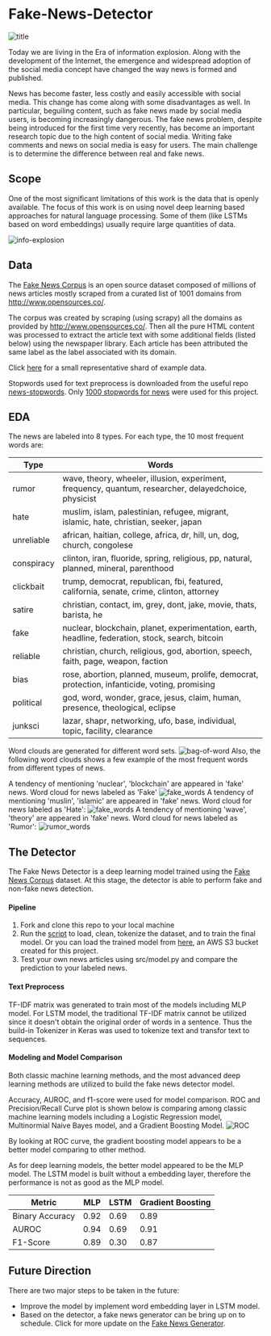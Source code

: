 # Fake-News-Detector

![title](img/fakenews.jpg)

Today we are living in the Era of information explosion. Along with the development of the Internet, the emergence and widespread adoption of the social media concept have changed the way news is formed and published. 

News has become faster, less costly and easily accessible with social media. This change has come along with some disadvantages as well. In particular, beguiling content, such as fake news made by social media users, is becoming increasingly dangerous. The fake news problem, despite being introduced for the first time very recently, has become an important research topic due to the high content of social media. Writing fake comments and news on social media is easy for users. The main challenge is to determine the difference between real and fake news. 

## Scope
One of the most significant limitations of this work is the data that is openly available. The focus of this work is on using novel deep learning based approaches for natural language processing. Some of them (like LSTMs based on word embeddings) usually require large quantities of data.

![info-explosion](img/Information-Explosion.jpg)

## Data

The [Fake News Corpus](https://github.com/several27/FakeNewsCorpus) is an open source dataset composed of millions of news articles mostly scraped from a curated list of 1001 domains from http://www.opensources.co/. 

The corpus was created by scraping (using scrapy) all the domains as provided by http://www.opensources.co/. Then all the pure HTML content was processed to extract the article text with some additional fields (listed below) using the newspaper library. Each article has been attributed the same label as the label associated with its domain.

Click [here](data/sample.csv) for a small representative shard of example data.

Stopwords used for text preprocess is downloaded from the useful repo [news-stopwords](https://github.com/vikasing/news-stopwords.git). Only [1000 stopwords for news](data/sw1k.csv) were used for this project.

## EDA
The news are labeled into 8 types. For each type, the 10 most frequent words are:

**Type**|**Words**
----|-----
rumor|wave, theory, wheeler, illusion, experiment, frequency, quantum, researcher, delayedchoice, physicist
hate|muslim, islam, palestinian, refugee, migrant, islamic, hate, christian, seeker, japan
unreliable|african, haitian, college, africa, dr, hill, un, dog, church, congolese
conspiracy|clinton, iran, fluoride, spring, religious, pp, natural, planned, mineral, parenthood
clickbait|trump, democrat, republican, fbi, featured, california, senate, crime, clinton, attorney
satire|christian, contact, im, grey, dont, jake, movie, thats, barista, he
fake|nuclear, blockchain, planet, experimentation, earth, headline, federation, stock, search, bitcoin
reliable|christian, church, religious, god, abortion, speech, faith, page, weapon, faction
bias|rose, abortion, planned, museum, prolife, democrat, protection, infanticide, voting, promising
political|god, word, wonder, grace, jesus, claim, human, presence, theological, eclipse
junksci|lazar, shapr, networking, ufo, base, individual, topic, facility, clearance

Word clouds are generated for different word sets.
![bag-of-word](EDA/bow.png)
Also, the following word clouds shows a few example of the most frequent words from different types of news.

A tendency of mentioning 'nuclear', 'blockchain' are appeared in 'fake' news. 
Word cloud for news labeled as 'Fake'
![fake_words](EDA/fake_words.png)
A tendency of mentioning 'muslin', 'islamic' are appeared in 'fake' news. 
Word cloud for news labeled as 'Hate':
![fake_words](EDA/hate_words.png)
A tendency of mentioning 'wave', 'theory' are appeared in 'fake' news. 
Word cloud for news labeled as 'Rumor':
![rumor_words](EDA/rumor_words.png)

## The Detector
The Fake News Detector is a deep learning model trained using the [Fake News Corpus](https://github.com/several27/FakeNewsCorpus) dataset. At this stage, the detector is able to perform fake and non-fake news detection. 
#### Pipeline
1. Fork and clone this repo to your local machine
2. Run the [script](src/model.py) to load, clean, tokenize the dataset, and to train the final model. Or you can load the trained model from [here](s3://fakenewscorpus), an AWS S3 bucket created for this project.
3. Test your own news articles using src/model.py and compare the prediction to your labeled news.

#### Text Preprocess
TF-IDF matrix was generated to train most of the models including MLP model. For LSTM model, the traditional TF-IDF matrix cannot be utilized since it doesn't obtain the original order of words in a sentence. Thus the build-in Tokenizer in Keras was used to tokenize text and transfor text to sequences.

#### Modeling and Model Comparison
Both classic machine learning methods, and the most advanced deep learning methods are utilized to build the fake news detector model.

Accuracy, AUROC, and f1-score were used for model comparison. 
ROC and Precision/Recall Curve plot is shown below is comparing among classic machine learning models including a Logistic Regression model, Multinormial Naive Bayes model, and a Gradient Boosting Model.
![ROC](img/ROC3.png)

By looking at ROC curve, the gradient boosting model appears to be a better model comparing to other method. 

As for deep learning models, the better model appeared to be the MLP model. The LSTM model is built without a embedding layer, therefore the performance is not as good as the MLP model.

**Metric**|**MLP**|**LSTM**|**Gradient Boosting**
----------|-------|--------|---------------------
Binary Accuracy|0.92|0.69|0.89
AUROC|0.94|0.69|0.91
F1-Score|0.89|0.30|0.87

## Future Direction
There are two major steps to be taken in the future:
* Improve the model by implement word embedding layer in LSTM model.
* Based on the detector, a fake news generator can be bring up on to schedule. Click for more update on the [Fake News Generator](https://github.com/hbbhsy/Fake-News-Generator).





